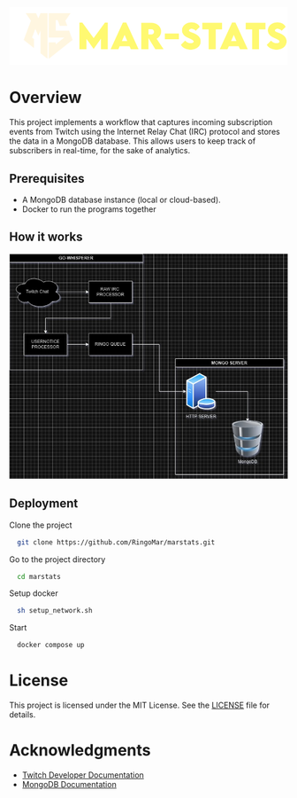 
![Logo](HEADER.png)


# Overview

This project implements a workflow that captures incoming subscription events from Twitch using the Internet Relay Chat (IRC) protocol and stores the data in a MongoDB database. This allows users to keep track of subscribers in real-time, for the sake of analytics.

## Prerequisites
+ A MongoDB database instance (local or cloud-based).
+ Docker to run the programs together

## How it works

![how it works](struct.jpg)

## Deployment

Clone the project

```bash
  git clone https://github.com/RingoMar/marstats.git
```

Go to the project directory

```bash
  cd marstats
```

Setup docker

```bash
  sh setup_network.sh
```

Start

```bash
  docker compose up
```

# License
This project is licensed under the MIT License. See the [LICENSE](LICENSE) file for details.

# Acknowledgments
+ [Twitch Developer Documentation](https://dev.twitch.tv/docs)
+ [MongoDB Documentation](https://docs.mongodb.com/)